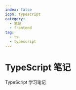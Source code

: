 ```yaml
---
index: false
icon: typescript
category:
  - 笔记
  - frontend
tag:
  - ts
  - typescript
---
```


# TypeScript 笔记

TypeScript 学习笔记

<Catalog />
